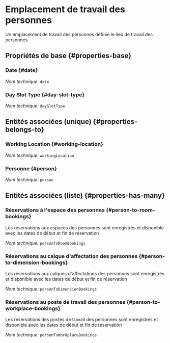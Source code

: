 # Emplacement de travail des personnes
<!--- THIS FILE IS GENERATED PLEASE DO NOT EDIT IT DIRECTLY --->

Un emplacement de travail des personnes définie le lieu de travail des personnes

<OH code="personWorkingLocation"/>


## Propriétés de base {#properties-base}

### Date {#date}



*Nom technique:* ```date```
<PH code="personWorkingLocation:date"/>

### Day Slot Type {#day-slot-type}



*Nom technique:* ```daySlotType```
<PH code="personWorkingLocation:daySlotType"/>


## Entités associées (unique) {#properties-belongs-to}

###  Working Location {#working-location}



*Nom technique:* ```workingLocation```
<PH code="personWorkingLocation:workingLocation"/>

### Personne {#person}



*Nom technique:* ```person```
<PH code="personWorkingLocation:person"/>


## Entités associées (liste) {#properties-has-many}

### Réservations à l'espace des personnes {#person-to-room-bookings}

Les réservations aux espaces des personnes sont enregistrés et disponible avec les dates de début et fin de réservation

*Nom technique:* ```personToRoomBookings```
<PH code="personWorkingLocation:personToRoomBookings"/>

### Réservations au calque d'affectation des personnes {#person-to-dimension-bookings}

Les réservations aux calques d'affectations des personnes sont enregistrés et disponible avec les dates de début et fin de réservation

*Nom technique:* ```personToDimensionBookings```
<PH code="personWorkingLocation:personToDimensionBookings"/>

### Réservations au poste de travail des personnes {#person-to-workplace-bookings}

Les réservations des postes de travail des personnes sont enregistrés et disponible avec les dates de début et fin de réservation

*Nom technique:* ```personToWorkplaceBookings```
<PH code="personWorkingLocation:personToWorkplaceBookings"/>




